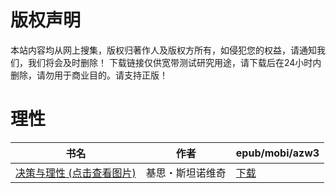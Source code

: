 # 版权声明

本站内容均从网上搜集，版权归著作人及版权方所有，如侵犯您的权益，请通知我们，我们将会及时删除！ 下载链接仅供宽带测试研究用途，请下载后在24小时内删除，请勿用于商业目的。请支持正版！

# 理性

| 书名 | 作者 | epub/mobi/azw3 |
| --- | --- | --- |
| [决策与理性 (点击查看图片)](https://www.dushupai.com/attachment/2024/06/03/40afef3772170a5d.jpg) | 基思・斯坦诺维奇 | [下载](https://url89.ctfile.com/f/31084289-1357015546-5d6351?p=8866) |
